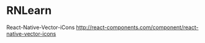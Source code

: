 # RNLearn
React-Native-Vector-iCons http://react-components.com/component/react-native-vector-icons
